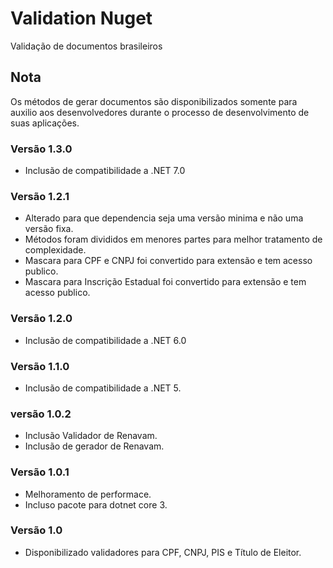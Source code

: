 # Validation Nuget

Validação de documentos brasileiros

## Nota

Os métodos de gerar documentos são disponibilizados somente para auxilio aos desenvolvedores durante o processo de desenvolvimento de suas aplicações.

### Versão 1.3.0

- Inclusão de compatibilidade a .NET 7.0

### Versão 1.2.1

- Alterado para que dependencia seja uma versão minima e não uma versão fixa.
- Métodos foram divididos em menores partes para melhor tratamento de complexidade.
- Mascara para CPF e CNPJ foi convertido para extensão e tem acesso publico.
- Mascara para Inscrição Estadual foi convertido para extensão e tem acesso publico.

### Versão 1.2.0

- Inclusão de compatibilidade a .NET 6.0

### Versão 1.1.0

- Inclusão de compatibilidade a .NET 5.

### versão 1.0.2

- Inclusão Validador de Renavam.
- Inclusão de gerador de Renavam.

### Versão 1.0.1

- Melhoramento de performace.
- Incluso pacote para dotnet core 3.

### Versão 1.0

- Disponibilizado validadores para CPF, CNPJ, PIS e Título de Eleitor.

